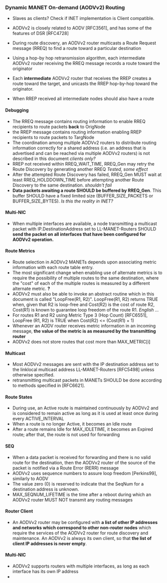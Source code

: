 ### Dynamic MANET On-demand (AODVv2) Routing

- Slaves as clients? Check if INET implementation is Client compatible.

- AODVv2 is closely related to AODV [RFC3561], and has some of the features of DSR [RFC4728]

- During route discovery, an AODVv2 router multicasts a Route Request message (RREQ) to find a route toward a particular destination
- Using a hop-by hop retransmission algorithm, each intermediate AODVv2 router receiving the RREQ message records a route toward the originator
- Each __intermediate__ AODVv2 router that receives the RREP creates a route toward the target, and unicasts the RREP hop-by-hop toward the originator.
- When RREP received all intermediate nodes should also have a route

#### Debugging
- The RREQ message contains routing information to enable RREQ recipients to route packets __back__ to OrigNode
- the RREP message contains routing information enabling RREP recipients to route packets to TargNode
- The coordination among multiple AODVv2 routers to distribute routing information correctly for a shared address (i.e. an address that is advertised and can be reached via multiple AODVv2 routers) is not described in this document _clients only?_
- RREP not received within RREQ_WAIT_TIME, RREQ_Gen may retry the Route Discovery by generating another RREQ _Tested, some effect_
- After the attempted Route Discovery has failed, RREQ_Gen MUST wait at least RREQ_HOLDDOWN_TIME before attempting another Route Discovery to the same destination. _shouldn't fail_
- __Data packets awaiting a route SHOULD be buffered by RREQ_Gen__. This buffer SHOULD have a fixed limited size (BUFFER_SIZE_PACKETS or BUFFER_SIZE_BYTES). _Is this the reality in INET?_

#### Multi-NIC
- When multiple interfaces are available, a node transmitting a multicast packet with IP.DestinationAddress set to LL-MANET-Routers SHOULD __send the packet on all interfaces that have been configured for AODVv2 operation.__

#### Route Metrics
- Route selection in AODVv2 MANETs depends upon associating metric information with each route table entry.
- The most significant change when enabling use of alternate metrics is to require the possibility of multiple routes to the same destination, where the "cost" of each of the multiple routes is measured by a different alternate metric. __?__
- AODVv2 must also be able to invoke an abstract routine which in this document is called "LoopFree(R1, R2)". LoopFree(R1, R2) returns TRUE when, given that R2 is loop-free and Cost(R2) is the cost of route R2, Cost(R1) is known to guarantee loop freedom of the route R1. _English ..._
- For routes R1 and R2 using Metric Type 3 (Hop Count) [RFC6551], LoopFree (R1, R2) is TRUE when Cost(R2) <= (Cost(R1) + 1)
- Whenever an AODV router receives metric information in an incoming message, __the value of the metric is as measured by the transmitting router__
- AODVv2 does not store routes that cost more than MAX_METRIC[i]

#### Multicast
- Most AODVv2 messages are sent with the IP destination address set to the linklocal multicast address LL-MANET-Routers [RFC5498] unless otherwise specified.
- retransmitting multicast packets in MANETs SHOULD be done according to methods specified in [RFC6621].

#### Route States
- During use, an Active route is maintained continuously by AODVv2 and is considered to remain active as long as it is used at least once during every ACTIVE_INTERVAL
- When a route is no longer Active, it becomes an Idle route
- After a route remains Idle for MAX_IDLETIME, it becomes an Expired route; after that, the route is not used for forwarding

#### SEQ
- When a data packet is received for forwarding and there is no valid route for the destination, then the AODVv2 router of the source of the packet is notified via a Route Error (RERR) message
- AODVv2 uses sequence numbers to assure loop freedom [Perkins99], similarly to AODV
- The value zero (0) is reserved to indicate that the SeqNum for a destination address is unknown.
- MAX_SEQNUM_LIFETIME is the time after a reboot during which an AODVv2 router MUST NOT transmit any routing messages

#### Router Client
- An AODVv2 router may be configured with __a list of other IP addresses and networks which correspond to other non-router nodes__ which require the services of the AODVv2 router for route discovery and maintenance. An AODVv2 is always its own client, so that __the list of client IP addresses is never empty__.

#### Multi-NIC
- AODVv2 supports routers with multiple interfaces, as long as each interface has its own IP address
-
